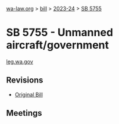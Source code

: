 [wa-law.org](/) > [bill](/bill/) > [2023-24](/bill/2023-24/) > [SB 5755](/bill/2023-24/sb/5755/)

# SB 5755 - Unmanned aircraft/government
[leg.wa.gov](https://app.leg.wa.gov/billsummary?BillNumber=5755&Year=2023&Initiative=false)

## Revisions
* [Original Bill](1/)

## Meetings